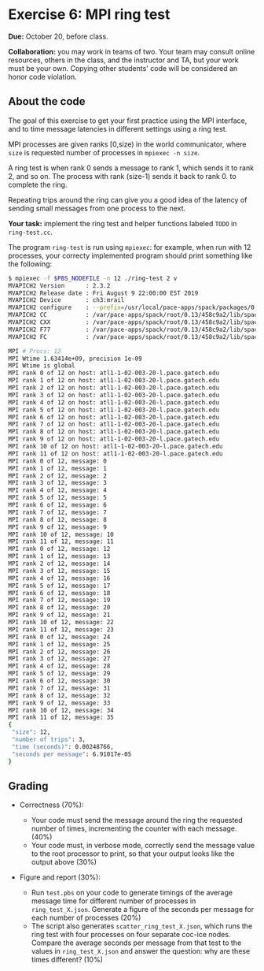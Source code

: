 
# Exercise 6: MPI ring test

**Due:** October 20, before class.

**Collaboration:** you may work in teams of two.  Your team may consult online
resources, others in the class, and the instructor and TA, but your work must
be your own.  Copying other students' code will be considered an honor code
violation.

## About the code

The goal of this exercise to get your first practice using the MPI interface,
and to time message latencies in different settings using a ring test.

MPI processes are given ranks [0,size) in the world communicator, where `size`
is requested number of processes in `mpiexec -n size`.

A ring test is when rank 0 sends a message to rank 1, which sends it to rank 2, and so on.
The process with rank (size-1) sends it back to rank 0. to complete the ring.

Repeating trips around the ring can give you a good idea of the latency of sending small messages
from one process to the next.

**Your task:** implement the ring test and helper functions labeled `TODO` in `ring-test.cc`.

The program `ring-test` is run using `mpiexec`: for example, when run with 12 processes, your
correcty implemented program should print something like the following:

```bash
$ mpiexec -f $PBS_NODEFILE -n 12 ./ring-test 2 v
MVAPICH2 Version      : 2.3.2
MVAPICH2 Release date : Fri August 9 22:00:00 EST 2019
MVAPICH2 Device       : ch3:mrail
MVAPICH2 configure    : --prefix=/usr/local/pace-apps/spack/packages/0.13/linux-rhel7-cascadelake/intel-19.0.5/mvapich2-2.3.2-hpgbkqoytbjh35qn2t63rdorepxcezek --enable-shared --enable-romio --disable-silent-rules --disable-new-dtags --enable-fortran=all --enable-threads=multiple --with-ch3-rank-bits=32 --enable-wrapper-rpath=yes --disable-alloca --enable-fast=all --disable-cuda --enable-registration-cache --with-pbs=/opt/torque/current --with-device=ch3:mrail --with-rdma=gen2 --disable-mcast --with-file-system=nfs+ufs
MVAPICH2 CC           : /var/pace-apps/spack/root/0.13/458c9a2/lib/spack/env/intel/icc    -DNDEBUG -DNVALGRIND -O2
MVAPICH2 CXX          : /var/pace-apps/spack/root/0.13/458c9a2/lib/spack/env/intel/icpc   -DNDEBUG -DNVALGRIND -O2
MVAPICH2 F77          : /var/pace-apps/spack/root/0.13/458c9a2/lib/spack/env/intel/ifort -L/lib -L/lib   -O2
MVAPICH2 FC           : /var/pace-apps/spack/root/0.13/458c9a2/lib/spack/env/intel/ifort   -O2

MPI # Procs: 12
MPI Wtime 1.63414e+09, precision 1e-09
MPI Wtime is global
MPI rank 0 of 12 on host: atl1-1-02-003-20-l.pace.gatech.edu
MPI rank 1 of 12 on host: atl1-1-02-003-20-l.pace.gatech.edu
MPI rank 2 of 12 on host: atl1-1-02-003-20-l.pace.gatech.edu
MPI rank 3 of 12 on host: atl1-1-02-003-20-l.pace.gatech.edu
MPI rank 4 of 12 on host: atl1-1-02-003-20-l.pace.gatech.edu
MPI rank 5 of 12 on host: atl1-1-02-003-20-l.pace.gatech.edu
MPI rank 6 of 12 on host: atl1-1-02-003-20-l.pace.gatech.edu
MPI rank 7 of 12 on host: atl1-1-02-003-20-l.pace.gatech.edu
MPI rank 8 of 12 on host: atl1-1-02-003-20-l.pace.gatech.edu
MPI rank 9 of 12 on host: atl1-1-02-003-20-l.pace.gatech.edu
MPI rank 10 of 12 on host: atl1-1-02-003-20-l.pace.gatech.edu
MPI rank 11 of 12 on host: atl1-1-02-003-20-l.pace.gatech.edu
MPI rank 0 of 12, message: 0
MPI rank 1 of 12, message: 1
MPI rank 2 of 12, message: 2
MPI rank 3 of 12, message: 3
MPI rank 4 of 12, message: 4
MPI rank 5 of 12, message: 5
MPI rank 6 of 12, message: 6
MPI rank 7 of 12, message: 7
MPI rank 8 of 12, message: 8
MPI rank 9 of 12, message: 9
MPI rank 10 of 12, message: 10
MPI rank 11 of 12, message: 11
MPI rank 0 of 12, message: 12
MPI rank 1 of 12, message: 13
MPI rank 2 of 12, message: 14
MPI rank 3 of 12, message: 15
MPI rank 4 of 12, message: 16
MPI rank 5 of 12, message: 17
MPI rank 6 of 12, message: 18
MPI rank 7 of 12, message: 19
MPI rank 8 of 12, message: 20
MPI rank 9 of 12, message: 21
MPI rank 10 of 12, message: 22
MPI rank 11 of 12, message: 23
MPI rank 0 of 12, message: 24
MPI rank 1 of 12, message: 25
MPI rank 2 of 12, message: 26
MPI rank 3 of 12, message: 27
MPI rank 4 of 12, message: 28
MPI rank 5 of 12, message: 29
MPI rank 6 of 12, message: 30
MPI rank 7 of 12, message: 31
MPI rank 8 of 12, message: 32
MPI rank 9 of 12, message: 33
MPI rank 10 of 12, message: 34
MPI rank 11 of 12, message: 35
{
 "size": 12,
 "number of trips": 3,
 "time (seconds)": 0.00248766,
 "seconds per message": 6.91017e-05
}
```

## Grading

- Correctness (70%):
  - Your code must send the message around the ring the requested number of times, incrementing the counter with each message. (40%)
  - Your code must, in verbose mode, correctly send the message value to the root processor to print, so that your output looks like the output above (30%)

- Figure and report (30%):
  - Run `test.pbs` on your code to generate timings of the average message time for different number of processes in `ring_test_X.json`.
    Generate a figure of the seconds per message for each number of processes (20%)
  - The script also generates `scatter_ring_test_X.json`, which runs the ring test with four processes on four separate coc-ice nodes.
    Compare the average seconds per message from that test to the values in `ring_test_X.json` and answer the question: why are
    these times different? (10%)
